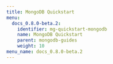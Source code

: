 ```yaml
---
title: MongoDB Quickstart
menu:
  docs_0.8.0-beta.2:
    identifier: mg-quickstart-mongodb
    name: MongoDB Quickstart
    parent: mongodb-guides
    weight: 10
menu_name: docs_0.8.0-beta.2
---
```

